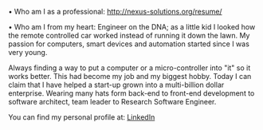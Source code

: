 • Who am I as a professional: <http://nexus-solutions.org/resume/>

• Who am I from my heart: Engineer on the DNA; as a little kid I looked how the remote controlled car worked instead of running it down the lawn. My passion for computers, smart devices and automation started since I was very young. 

Always finding a way to put a computer or a micro-controller into "it" so it works better. This had become my job and my biggest hobby. Today I can claim that I have helped a start-up grown into a multi-billion dollar enterprise. Wearing many hats form back-end to front-end development to software architect, team leader to Research Software Engineer.

You can find my personal profile at: [LinkedIn](https://www.linkedin.com/in/alexiel-mejias-106782174/)
